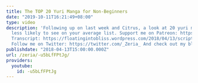 ```yaml
---
title: The TOP 20 Yuri Manga for Non-Beginners
date: "2019-10-11T16:21:49+08:00"
type: video
description: 'Following up on last week and Citrus, a look at 20 yuri manga that you''re
  less likely to see on your average list. Support me on Patreon: https://www.patreon.com/Zeria
  Transcript: https://floatingintobliss.wordpress.com/2018/04/13/script-the-top-20-yuri-manga-for-non-beginners/
  Follow me on Twitter: https://twitter.com/_Zeria_ And check out my blog: https://floatingintobliss.wordpress.com/'
publishdate: "2018-04-13T15:00:00.000Z"
url: /zeria/-u5bLfFPtJg/
providers:
  youtube:
    id: -u5bLfFPtJg
---
```

